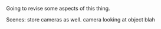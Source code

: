 Going to revise some aspects of this thing. 

Scenes:
    store cameras as well.
    camera looking at object blah